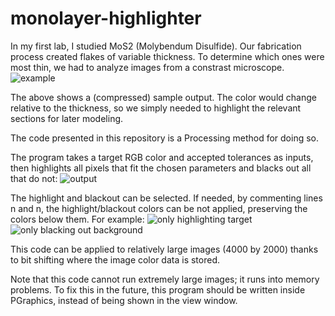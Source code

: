 # monolayer-highlighter

In my first lab, I studied MoS2 (Molybendum Disulfide). Our fabrication process created flakes of variable thickness. To determine which ones were most thin, we had to analyze images from a constrast microscope.
![example](http://i.imgur.com/tJCGvRs.jpg)

The above shows a (compressed) sample output. The color would change relative to the thickness, so we simply needed to highlight the relevant sections for later modeling.

The code presented in this repository is a Processing method for doing so.

The program takes a target RGB color and accepted tolerances as inputs, then highlights all pixels that fit the chosen parameters and blacks out all that do not:
![output](http://i.imgur.com/CKpkzH3.jpg)

The highlight and blackout can be selected. If needed, by commenting lines n and n, the highlight/blackout colors can be not applied, preserving the colors below them. For example:
![only highlighting target](http://i.imgur.com/k0TjECz.jpg)
![only blacking out background](http://i.imgur.com/uiuRLb8.jpg)

This code can be applied to relatively large images (4000 by 2000) thanks to bit shifting where the image color data is stored.

Note that this code cannot run extremely large images; it runs into memory problems. To fix this in the future, this program should be written inside PGraphics, instead of being shown in the view window.
